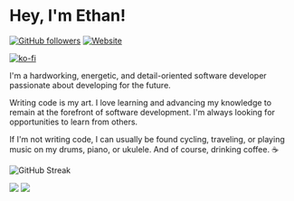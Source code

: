 # Hey, I'm Ethan!

[![GitHub followers](https://img.shields.io/github/followers/ethanelliott?label=Follow&logo=github&style=for-the-badge)](https://github.com/ethanelliott)
[![Website](https://img.shields.io/website?down_message=OFFLINE&label=ethanelliott.ca&style=for-the-badge&up_message=ONLINE&url=https%3A%2F%2Fethanelliott.ca)](https://ethanelliott.ca)

[![ko-fi](https://ko-fi.com/img/githubbutton_sm.svg)](https://ko-fi.com/K3K47FY1H)

I'm a hardworking, energetic, and detail-oriented software developer passionate about developing for the future.

Writing code is my art. I love learning and advancing my knowledge to remain at the forefront of software development. I'm always looking for opportunities to learn from others.

If I'm not writing code, I can usually be found cycling, traveling, or playing music on my drums, piano, or ukulele. And of course, drinking coffee. :coffee:

![GitHub Streak](http://github-readme-streak-stats.herokuapp.com?user=Ethanelliott&date_format=j%20M%5B%20Y%5D)

<img src="https://github-readme-stats.vercel.app/api?username=ethanelliott&show_icons=true&include_all_commits=true">

<img src="https://github-readme-stats.vercel.app/api/top-langs/?username=ethanelliott&layout=compact">
